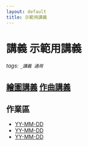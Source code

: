 ```yaml
---
layout: default
title: 示範用講義
---
```


# 講義 示範用講義

###### tags: `_講義 通用`

## [繪圖講義](https://hackmd.io/@_7PkUw18SuObLzwXNzXwHA/SJD-897lj/edit) [作曲講義](https://hackmd.io/@_7PkUw18SuObLzwXNzXwHA/BJOmyIgls/edit)

## 作業區

* [YY-MM-DD](https://hackmd.io/@6hYzZShcTgiWURGnt6aaQw/rkyHM37es)
* [YY-MM-DD](https://hackmd.io/@6hYzZShcTgiWURGnt6aaQw/rkyHM37es)
* [YY-MM-DD](https://hackmd.io/@6hYzZShcTgiWURGnt6aaQw/rkyHM37es)